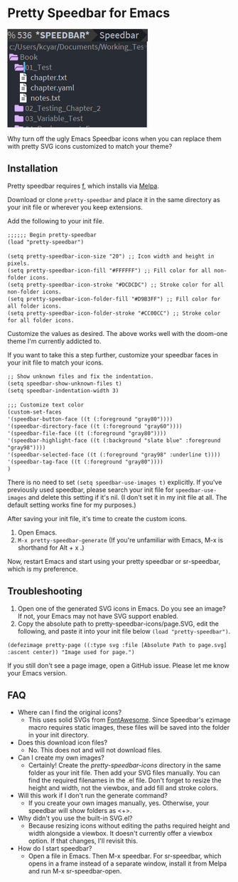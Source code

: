 # Pretty Speedbar for Emacs

![Pretty speedbar customized for a dark theme](pretty_speedbar_sample_dark.png)

Why turn off the ugly Emacs Speedbar icons when you can replace them with pretty SVG icons customized to match your theme?

## Installation

Pretty speedbar requires [f](https://github.com/rejeep/f.el), which installs via [Melpa](https://melpa.org/).

Download or clone `pretty-speedbar` and place it in the same directory as your init file or wherever you keep extensions.

Add the following to your init file.

```
;;;;;; Begin pretty-speedbar
(load "pretty-speedbar")

(setq pretty-speedbar-icon-size "20") ;; Icon width and height in pixels.
(setq pretty-speedbar-icon-fill "#FFFFFF") ;; Fill color for all non-folder icons.
(setq pretty-speedbar-icon-stroke "#DCDCDC") ;; Stroke color for all non-folder icons.
(setq pretty-speedbar-icon-folder-fill "#D9B3FF") ;; Fill color for all folder icons.
(setq pretty-speedbar-icon-folder-stroke "#CC00CC") ;; Stroke color for all folder icons.
```

Customize the values as desired. The above works well with the doom-one theme I'm currently addicted to.

If you want to take this a step further, customize your speedbar faces in your init file to match your icons.

```
;; Show unknown files and fix the indentation.
(setq speedbar-show-unknown-files t)
(setq speedbar-indentation-width 3)

;;; Customize text color
(custom-set-faces
'(speedbar-button-face ((t (:foreground "gray80"))))
'(speedbar-directory-face ((t (:foreground "gray60"))))
'(speedbar-file-face ((t (:foreground "gray80"))))
'(speedbar-highlight-face ((t (:background "slate blue" :foreground "gray98"))))
'(speedbar-selected-face ((t (:foreground "gray98" :underline t))))
'(speedbar-tag-face ((t (:foreground "gray80"))))
)
```

There is no need to set `(setq speedbar-use-images t)` explicitly. If you've previously used speedbar, please search your init file for `speedbar-use-images` and delete this setting if it's nil. (I  don't set it in my init file at all. The default setting works fine for my purposes.)

After saving your init file, it's time to create the custom icons.

1. Open Emacs.
2. `M-x pretty-speedbar-generate` (If you're unfamiliar with Emacs, M-x is shorthand for Alt + x .)

Now, restart Emacs and start using your pretty speedbar or sr-speedbar, which is my preference.

## Troubleshooting

1. Open one of the generated SVG icons in Emacs. Do you see an image? If not, your Emacs may not have SVG support enabled.
2. Copy the absolute path to pretty-speedbar-icons/page.SVG, edit the following, and paste it into your init file below `(load "pretty-speedbar")`.

```
(defezimage pretty-page ((:type svg :file [Absolute Path to page.svg] :ascent center)) "Image used for page.")
```

If you still don't see a page image, open a GitHub issue. Please let me know your Emacs version.

## FAQ

* Where can I find the original icons?
  * This uses solid SVGs from [FontAwesome](https://github.com/FortAwesome/Font-Awesome). Since Speedbar's ezimage macro requires static images, these files will be saved into the folder in your init directory.
* Does this download icon files?
  * No. This does not and will not download files.
* Can I create my own images?
  * Certainly! Create the *pretty-speedbar-icons* directory in the same folder as your init file. Then add your SVG files manually. You can find the required filenames in the .el file. Don't forget to resize the height and width, not the viewbox, and add fill and stroke colors.
* Will this work if I don't run the generate command?
  * If you create your own images manually, yes. Otherwise, your speedbar will show folders as <+>.
* Why didn't you use the built-in SVG.el?
  * Because resizing icons without editing the paths required height and width alongside a viewbox. It doesn't currently offer a viewbox option. If that changes, I'll revisit this.
* How do I start speedbar?
  * Open a file in Emacs. Then M-x speedbar. For sr-speedbar, which opens in a frame instead of a separate window, install it from Melpa and run M-x sr-speedbar-open.
